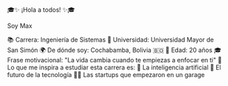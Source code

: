 🎓✨ ¡Hola a todos! ✨🎓

Soy Max

📚 Carrera: Ingeniería de Sistemas
🏫 Universidad: Universidad Mayor de San Simón
🌍 De dónde soy: Cochabamba, Bolivia 🇧🇴
📆 Edad: 20 años
🎓 Frase motivacional: "La vida cambia cuando te empiezas a enfocar en ti"
🎯 Lo que me inspira a estudiar esta carrera es:
🤖 La inteligencia artificial
🌌 El futuro de la tecnología
🧑‍💻 Las startups que empezaron en un garage






 
